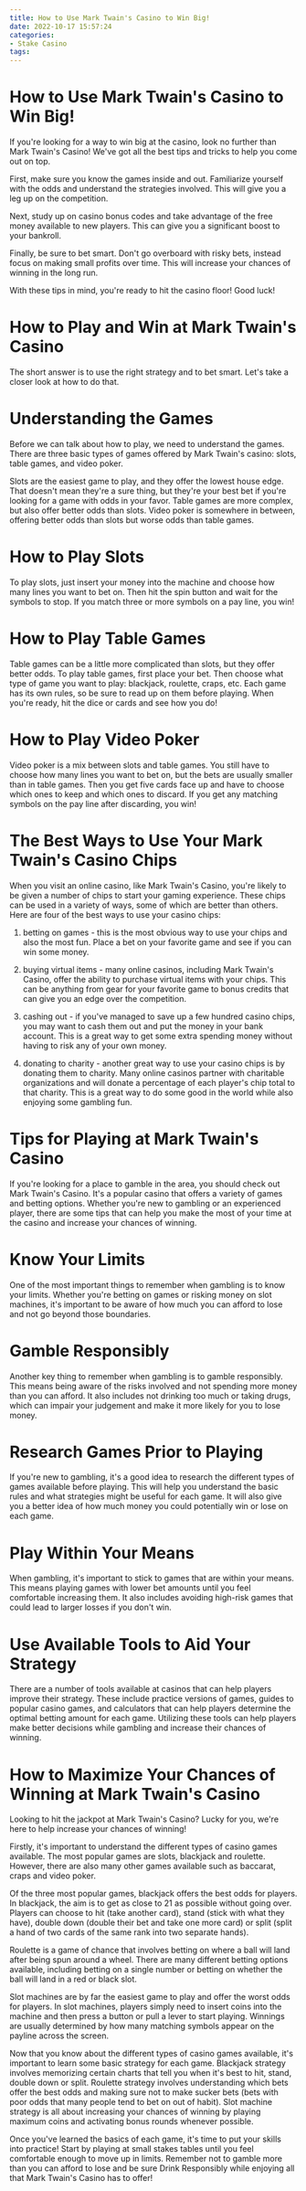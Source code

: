 ```yaml
---
title: How to Use Mark Twain's Casino to Win Big!
date: 2022-10-17 15:57:24
categories:
- Stake Casino
tags:
---
```



#  How to Use Mark Twain's Casino to Win Big!

If you're looking for a way to win big at the casino, look no further than Mark Twain's Casino! We've got all the best tips and tricks to help you come out on top.

First, make sure you know the games inside and out. Familiarize yourself with the odds and understand the strategies involved. This will give you a leg up on the competition.

Next, study up on casino bonus codes and take advantage of the free money available to new players. This can give you a significant boost to your bankroll.

Finally, be sure to bet smart. Don't go overboard with risky bets, instead focus on making small profits over time. This will increase your chances of winning in the long run.

With these tips in mind, you're ready to hit the casino floor! Good luck!

#  How to Play and Win at Mark Twain's Casino

The short answer is to use the right strategy and to bet smart. Let's take a closer look at how to do that.

# Understanding the Games

Before we can talk about how to play, we need to understand the games. There are three basic types of games offered by Mark Twain's casino: slots, table games, and video poker.

Slots are the easiest game to play, and they offer the lowest house edge. That doesn't mean they're a sure thing, but they're your best bet if you're looking for a game with odds in your favor. Table games are more complex, but also offer better odds than slots. Video poker is somewhere in between, offering better odds than slots but worse odds than table games.

# How to Play Slots

To play slots, just insert your money into the machine and choose how many lines you want to bet on. Then hit the spin button and wait for the symbols to stop. If you match three or more symbols on a pay line, you win!

# How to Play Table Games

Table games can be a little more complicated than slots, but they offer better odds. To play table games, first place your bet. Then choose what type of game you want to play: blackjack, roulette, craps, etc. Each game has its own rules, so be sure to read up on them before playing. When you're ready, hit the dice or cards and see how you do!

# How to Play Video Poker

Video poker is a mix between slots and table games. You still have to choose how many lines you want to bet on, but the bets are usually smaller than in table games. Then you get five cards face up and have to choose which ones to keep and which ones to discard. If you get any matching symbols on the pay line after discarding, you win!

#  The Best Ways to Use Your Mark Twain's Casino Chips

When you visit an online casino, like Mark Twain's Casino, you're likely to be given a number of chips to start your gaming experience. These chips can be used in a variety of ways, some of which are better than others. Here are four of the best ways to use your casino chips:

1) betting on games - this is the most obvious way to use your chips and also the most fun. Place a bet on your favorite game and see if you can win some money.

2) buying virtual items - many online casinos, including Mark Twain's Casino, offer the ability to purchase virtual items with your chips. This can be anything from gear for your favorite game to bonus credits that can give you an edge over the competition.

3) cashing out - if you've managed to save up a few hundred casino chips, you may want to cash them out and put the money in your bank account. This is a great way to get some extra spending money without having to risk any of your own money.

4) donating to charity - another great way to use your casino chips is by donating them to charity. Many online casinos partner with charitable organizations and will donate a percentage of each player's chip total to that charity. This is a great way to do some good in the world while also enjoying some gambling fun.

#  Tips for Playing at Mark Twain's Casino

If you're looking for a place to gamble in the area, you should check out Mark Twain's Casino. It's a popular casino that offers a variety of games and betting options. Whether you're new to gambling or an experienced player, there are some tips that can help you make the most of your time at the casino and increase your chances of winning.

# Know Your Limits

One of the most important things to remember when gambling is to know your limits. Whether you're betting on games or risking money on slot machines, it's important to be aware of how much you can afford to lose and not go beyond those boundaries.

# Gamble Responsibly

Another key thing to remember when gambling is to gamble responsibly. This means being aware of the risks involved and not spending more money than you can afford. It also includes not drinking too much or taking drugs, which can impair your judgement and make it more likely for you to lose money.

# Research Games Prior to Playing

If you're new to gambling, it's a good idea to research the different types of games available before playing. This will help you understand the basic rules and what strategies might be useful for each game. It will also give you a better idea of how much money you could potentially win or lose on each game.

# Play Within Your Means

When gambling, it's important to stick to games that are within your means. This means playing games with lower bet amounts until you feel comfortable increasing them. It also includes avoiding high-risk games that could lead to larger losses if you don't win.

# Use Available Tools to Aid Your Strategy

There are a number of tools available at casinos that can help players improve their strategy. These include practice versions of games, guides to popular casino games, and calculators that can help players determine the optimal betting amount for each game. Utilizing these tools can help players make better decisions while gambling and increase their chances of winning.

#  How to Maximize Your Chances of Winning at Mark Twain's Casino

Looking to hit the jackpot at Mark Twain's Casino? Lucky for you, we're here to help increase your chances of winning!

Firstly, it's important to understand the different types of casino games available. The most popular games are slots, blackjack and roulette. However, there are also many other games available such as baccarat, craps and video poker.

Of the three most popular games, blackjack offers the best odds for players. In blackjack, the aim is to get as close to 21 as possible without going over. Players can choose to hit (take another card), stand (stick with what they have), double down (double their bet and take one more card) or split (split a hand of two cards of the same rank into two separate hands).

Roulette is a game of chance that involves betting on where a ball will land after being spun around a wheel. There are many different betting options available, including betting on a single number or betting on whether the ball will land in a red or black slot.

Slot machines are by far the easiest game to play and offer the worst odds for players. In slot machines, players simply need to insert coins into the machine and then press a button or pull a lever to start playing. Winnings are usually determined by how many matching symbols appear on the payline across the screen.

Now that you know about the different types of casino games available, it's important to learn some basic strategy for each game. Blackjack strategy involves memorizing certain charts that tell you when it's best to hit, stand, double down or split. Roulette strategy involves understanding which bets offer the best odds and making sure not to make sucker bets (bets with poor odds that many people tend to bet on out of habit). Slot machine strategy is all about increasing your chances of winning by playing maximum coins and activating bonus rounds whenever possible.

Once you've learned the basics of each game, it's time to put your skills into practice! Start by playing at small stakes tables until you feel comfortable enough to move up in limits. Remember not to gamble more than you can afford to lose and be sure Drink Responsibly while enjoying all that Mark Twain's Casino has to offer!
